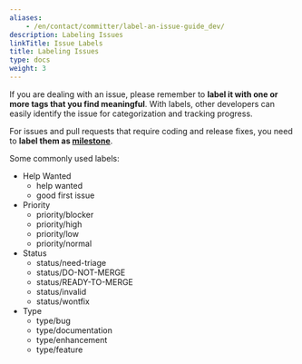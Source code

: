```yaml
---
aliases:
    - /en/contact/committer/label-an-issue-guide_dev/
description: Labeling Issues
linkTitle: Issue Labels
title: Labeling Issues
type: docs
weight: 3
---
```




If you are dealing with an issue, please remember to **label it with one or more tags that you find meaningful**. With labels, other developers can easily identify the issue for categorization and tracking progress.

For issues and pull requests that require coding and release fixes, you need to **label them as [milestone](https://github.com/apache/dubbo/milestones)**.

Some commonly used labels:

* Help Wanted
  * help wanted
  * good first issue
* Priority
  * priority/blocker
  * priority/high
  * priority/low
  * priority/normal
* Status
  * status/need-triage
  * status/DO-NOT-MERGE
  * status/READY-TO-MERGE
  * status/invalid
  * status/wontfix
* Type
  * type/bug
  * type/documentation
  * type/enhancement
  * type/feature
